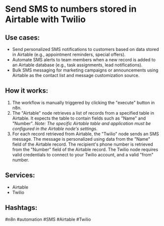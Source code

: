 # Send SMS to numbers stored in Airtable with Twilio

## Use cases:

- Send personalized SMS notifications to customers based on data stored in Airtable (e.g., appointment reminders, special offers).
- Automate SMS alerts to team members when a new record is added to an Airtable database (e.g., task assignments, lead notifications).
- Bulk SMS messaging for marketing campaigns or announcements using Airtable as the contact list and message customization source.

## How it works:

1.  The workflow is manually triggered by clicking the "execute" button in n8n.
2.  The "Airtable" node retrieves a list of records from a specified table in Airtable.  It expects the table to contain fields such as "Name" and "Number". *Note: The specific Airtable table and application must be configured in the Airtable node's settings.*
3.  For each record retrieved from Airtable, the "Twilio" node sends an SMS message.  The message is personalized using data from the "Name" field of the Airtable record.  The recipient's phone number is retrieved from the "Number" field of the Airtable record.  The Twilio node requires valid credentials to connect to your Twilio account, and a valid "from" number.

## Services:

-   Airtable
-   Twilio

## Hashtags:

#n8n #automation #SMS #Airtable #Twilio
